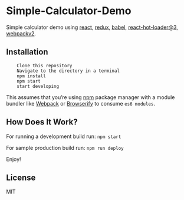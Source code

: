 Simple-Calculator-Demo
=========================
Simple calculator demo using [react](http://facebook.github.io/react/), [redux](http://github.com/reactjs/redux), [babel](http://babeljs.io/), [react-hot-loader@3](http://github.com/gaearon/react-hot-loader/tree/next), [webpackv2](http://github.com/webpack/webpack/tree/master).  

## Installation

```
    Clone this repository
    Navigate to the directory in a terminal
    npm install
    npm start
    start developing
```

This assumes that you’re using [npm](http://npmjs.com/) package manager with a module bundler like [Webpack](http://webpack.github.io) or [Browserify](http://browserify.org/) to consume `es6 modules`.

## How Does It Work?

For running a development build run:
`npm start`

For sample production build run:
`npm run deploy`

Enjoy!

## License

MIT
